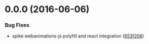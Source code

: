 <a name="0.0.0"></a>
# 0.0.0 (2016-06-06)


### Bug Fixes

* spike webanimations-js polyfill and react integration ([653f208](https://bitbucket.org/atlassian/atlaskit-spike/commits/653f208))



